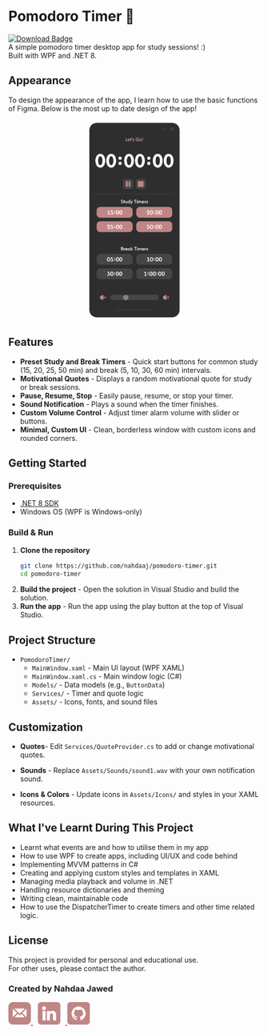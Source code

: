 # Pomodoro Timer 🍅
<div align="centre">
  <a href="https://github.com/NahdaaJ/pomodoro-timer/releases/download/v1.0.0/PomodoroTimer_Installer.exe">
    <img src="https://img.shields.io/badge/Download%20for%20Windows-.exe-C08585?style=for-the-badge" alt="Download Badge"/>
  </a>
</div>
A simple pomodoro timer desktop app for study sessions! :) <br />
Built with WPF and .NET 8.

## Appearance
To design the appearance of the app, I learn how to use the basic functions of Figma. Below is the most up to date design of the app!
<div align="center">
  <img src="ReadmeIcons\app-image.png" height="400"/>
</div>

## Features
- **Preset Study and Break Timers** - Quick start buttons for common study (15, 20, 25, 50 min) and break (5, 10, 30, 60 min) intervals.
- **Motivational Quotes** - Displays a random motivational quote for study or break sessions.
- **Pause, Resume, Stop** - Easily pause, resume, or stop your timer.
- **Sound Notification** - Plays a sound when the timer finishes.
- **Custom Volume Control** - Adjust timer alarm volume with slider or buttons.
- **Minimal, Custom UI** - Clean, borderless window with custom icons and rounded corners.

## Getting Started
### Prerequisites

- [.NET 8 SDK](https://dotnet.microsoft.com/download/dotnet/8.0)
- Windows OS (WPF is Windows-only)

### Build & Run

1. **Clone the repository**
    ```bash
    git clone https://github.com/nahdaaj/pomodoro-timer.git
    cd pomodoro-timer
    ```
2. **Build the project** - Open the solution in Visual Studio and build the solution.
3. **Run the app** - Run the app using the play button at the top of Visual Studio.

## Project Structure

- `PomodoroTimer/`
  - `MainWindow.xaml` - Main UI layout (WPF XAML)
  - `MainWindow.xaml.cs` - Main window logic (C#)
  - `Models/` - Data models (e.g., `ButtonData`)
  - `Services/` - Timer and quote logic
  - `Assets/` - Icons, fonts, and sound files

## Customization

- **Quotes**- Edit `Services/QuoteProvider.cs` to add or change motivational quotes.

- **Sounds** - Replace `Assets/Sounds/sound1.wav` with your own notification sound.

- **Icons & Colors** - Update icons in `Assets/Icons/` and styles in your XAML resources.

## What I've Learnt During This Project
- Learnt what events are and how to utilise them in my app
- How to use WPF to create apps, including UI/UX and code behind
- Implementing MVVM patterns in C#
- Creating and applying custom styles and templates in XAML
- Managing media playback and volume in .NET
- Handling resource dictionaries and theming
- Writing clean, maintainable code
- How to use the DispatcherTimer to create timers and other time related logic.

## License

This project is provided for personal and educational use.  
For other uses, please contact the author.

### Created by **Nahdaa Jawed**
<div>
<a href="mailto:nahdaajawed@gmail.com" target="_blank">
  <img src="ReadmeIcons\email.png" height="45"/>
</a>
<a href="https://www.linkedin.com/in/nahdaa-jawed/" target="_blank">
  <img src="ReadmeIcons\linkedin.png" height="45" style="margin-right:10px;margin-left:10px"/>
</a>
<a href="https://github.com/NahdaaJ" target="_blank">
  <img src="ReadmeIcons\github.png" height="45"/>
</a>
  
</div>
